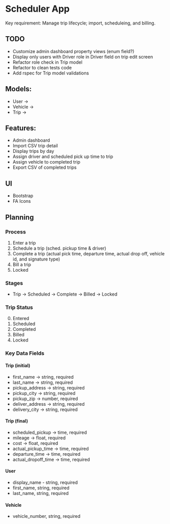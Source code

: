 # Scheduler App

Key requirement: Manage trip lifecycle; import, scheduleing, and billing.

## TODO

- Customize admin dashboard property views (enum field?)
- Display only users with Driver role in Driver field on trip edit screen
- Refactor role check in Trip model
- Refactor to clean tests code
- Add rspec for Trip model validations

## Models:

- User ->
- Vehicle ->
- Trip ->

## Features:

- Admin dashboard
- Import CSV trip detail
- Display trips by day
- Assign driver and scheduled pick up time to trip
- Assign vehicle to completed trip
- Export CSV of completed trips

## UI

- Bootstrap
- FA Icons

## Planning

### Process

1. Enter a trip
2. Schedule a trip (sched. pickup time & driver)
3. Complete a trip (actual pick time, departure time, actual drop off, vehicle id, and signature type)
4. Bill a trip
5. Locked

### Stages

- Trip -> Scheduled -> Complete -> Billed -> Locked

### Trip Status

0. Entered
1. Scheduled
1. Completed
1. Billed
1. Locked

### Key Data Fields

#### Trip (initial)

- first_name -> string, required
- last_name -> string, required
- pickup_address -> string, required
- pickup_city -> string, required
- pickup_zip -> number, required
- deliver_address -> string, required
- delivery_city -> string, required

#### Trip (final)

- scheduled_pickup -> time, required
- mileage -> float, required
- cost -> float, required
- actual_pickup_time -> time, required
- departure_time -> time, required
- actual_dropoff_time -> time, required

#### User

- display_name - string, required
- first_name, string, required
- last_name, string, required

#### Vehicle

- vehicle_number, string, required
